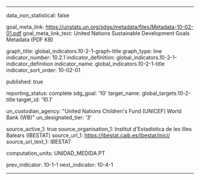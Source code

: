 
---
data_non_statistical: false

goal_meta_link: https://unstats.un.org/sdgs/metadata/files/Metadata-10-02-01.pdf
goal_meta_link_text: United Nations Sustainable Development Goals Metadata (PDF KB)

graph_title: global_indicators.10-2-1-graph-title
graph_type: line
indicator_number: 10.2.1
indicator_definition: global_indicators.10-2-1-indicator_definition
indicator_name: global_indicators.10-2-1-title
indicator_sort_order: 10-02-01

published: true

reporting_status: complete
sdg_goal: '10'
target_name: global_targets.10-2-title
target_id: '10.1'

un_custodian_agency: "United Nations Children's Fund (UNICEF) World Bank (WB)"
un_designated_tier: '3'

source_active_1: true
source_organisation_1: Institut d'Estadística de les Illes Balears (IBESTAT)
source_url_1: https://ibestat.caib.es/ibestat/inici/
source_url_text_1: IBESTAT

computation_units: UNIDAD_MEDIDA.PT

prev_indicator: 10-1-1
next_indicator: 10-4-1

---